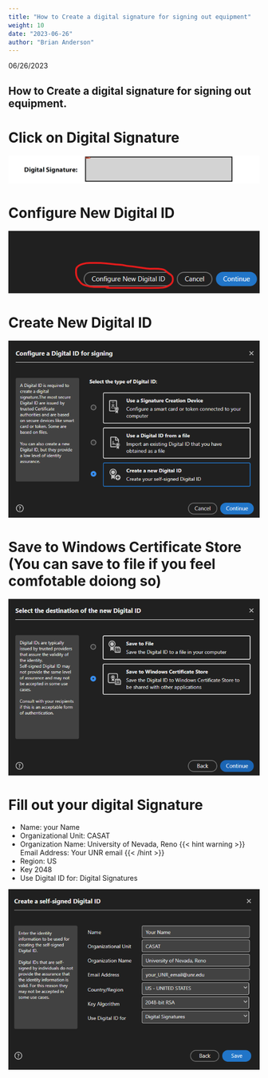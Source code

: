 ```yaml
---
title: "How to Create a digital signature for signing out equipment"
weight: 10
date: "2023-06-26"
author: "Brian Anderson"
---
```

06/26/2023

## How to Create a digital signature for signing out equipment.
# Click on Digital Signature
![Step 1](/static/step_0.png)
# Configure New Digital ID
![Step 2](/static/step_1.png)
# Create New Digital ID
![Step 3](/static/step_2.png)
# Save to Windows Certificate Store (You can save to file if you feel comfotable doiong so)
![Step 4](/static/step_3.png)
# Fill out your digital Signature

- Name: your Name
- Organizational Unit: CASAT
- Organization Name: University of Nevada, Reno
{{< hint warning >}} Email Address: Your UNR email {{< /hint >}}
- Region: US
- Key 2048
- Use Digital ID for: Digital Signatures

![Step 5](/static/step_4.png)
